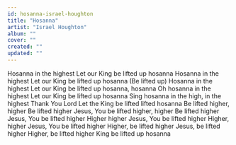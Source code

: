 ```yaml
---
id: hosanna-israel-houghton
title: "Hosanna"
artist: "Israel Houghton"
album: ""
cover: ""
created: ""
updated: ""
---
```


Hosanna in the highest
Let our King be lifted up hosanna
Hosanna in the highest
Let our King be lifted up hosanna
(Be lifted up)
Hosanna in the highest
Let our King be lifted up hosanna, hosanna
Oh hosanna in the highest
Let our King be lifted up hosanna
Sing hosanna in the high, in the highest
Thank You Lord
Let the King be lifted lifted hosanna
Be lifted higher, higher
Be lifted higher
Jesus, You be lifted higher, higher
Be lifted higher
Jesus, You be lifted higher
Higher higher
Jesus, You be lifted higher
Higher, higher
Jesus, You be lifted higher
Higher, be lifted higher
Jesus, be lifted higher
Higher, be lifted higher
King be lifted up hosanna